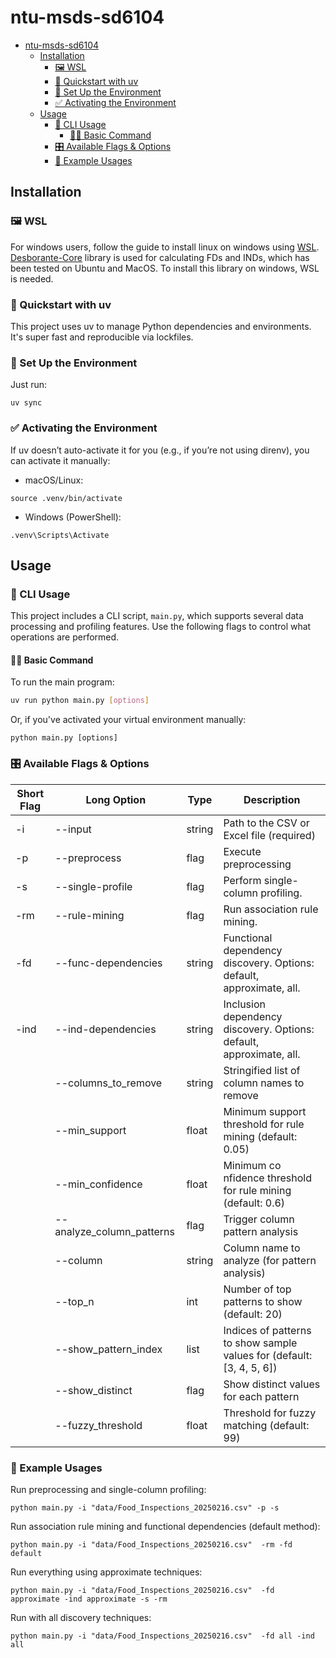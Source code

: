 # ntu-msds-sd6104

- [ntu-msds-sd6104](#ntu-msds-sd6104)
  - [Installation](#installation)
    - [🖼️ WSL](#️-wsl)
    - [🚀 Quickstart with uv](#-quickstart-with-uv)
    - [🧪 Set Up the Environment](#-set-up-the-environment)
    - [✅ Activating the Environment](#-activating-the-environment)
  - [Usage](#usage)
    - [🧰 CLI Usage](#-cli-usage)
      - [🏃‍♂️ Basic Command](#️-basic-command)
    - [🎛 Available Flags \& Options](#-available-flags--options)
    - [📌 Example Usages](#-example-usages)

## Installation

### 🖼️ WSL

For windows users, follow the guide to install linux on windows using [WSL](https://learn.microsoft.com/en-us/windows/wsl/install). [Desborante-Core](https://github.com/Desbordante/desbordante-core) library is used for calculating FDs and INDs, which has been tested on Ubuntu and MacOS. To install this library on windows, WSL is needed. 



### 🚀 Quickstart with uv

This project uses uv to manage Python dependencies and environments. It's super fast and reproducible via lockfiles.

### 🧪 Set Up the Environment
Just run:
```
uv sync
```

### ✅ Activating the Environment
If uv doesn’t auto-activate it for you (e.g., if you’re not using direnv), you can activate it manually:

- macOS/Linux:
```
source .venv/bin/activate
```

- Windows (PowerShell):
```
.venv\Scripts\Activate
```

## Usage
### 🧰 CLI Usage

This project includes a CLI script, `main.py`, which supports several data processing and profiling features. Use the following flags to control what operations are performed.

#### 🏃‍♂️ Basic Command

To run the main program:

```bash
uv run python main.py [options]
```
Or, if you've activated your virtual environment manually:
```
python main.py [options]
```

### 🎛 Available Flags & Options
| Short Flag | Long Option           | Type   | Description                                                                 |
|------------|------------------------|--------|-----------------------------------------------------------------------------|
| -i         | --input                    | string  | Path to the CSV or Excel file (required)                                    |
| -p         | --preprocess               | flag    | Execute preprocessing                                                       |
| -s         | --single-profile           | flag    | Perform single-column profiling.                                            |
| -rm        | --rule-mining              | flag    | Run association rule mining.                                                |
| -fd        | --func-dependencies        | string  | Functional dependency discovery. Options: default, approximate, all.        |
| -ind       | --ind-dependencies         | string  | Inclusion dependency discovery. Options: default, approximate, all.         |
|            | --columns_to_remove        | string  | Stringified list of column names to remove                                  |
|            | --min_support              | float   | Minimum support threshold for rule mining (default: 0.05)                   |
|            | --min_confidence           | float   | Minimum co  nfidence threshold for rule mining (default: 0.6)                 |
|            | --analyze_column_patterns  | flag    | Trigger column pattern analysis                                             |
|            | --column                   | string  | Column name to analyze (for pattern analysis)                               |
|            | --top_n                    | int     | Number of top patterns to show (default: 20)                                |
|            | --show_pattern_index       | list    | Indices of patterns to show sample values for (default: [3, 4, 5, 6])       |
|            | --show_distinct            | flag    | Show distinct values for each pattern                                       |
|            | --fuzzy_threshold          | float   | Threshold for fuzzy matching (default: 99)                                  |



### 📌 Example Usages
Run preprocessing and single-column profiling:
```
python main.py -i "data/Food_Inspections_20250216.csv" -p -s
```
Run association rule mining and functional dependencies (default method):
```
python main.py -i "data/Food_Inspections_20250216.csv"  -rm -fd default
```
Run everything using approximate techniques:
```
python main.py -i "data/Food_Inspections_20250216.csv"  -fd approximate -ind approximate -s -rm
```
Run with all discovery techniques:
```
python main.py -i "data/Food_Inspections_20250216.csv"  -fd all -ind all
```

